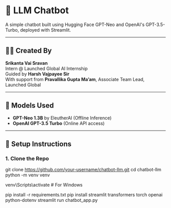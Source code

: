 # 🤖 LLM Chatbot

A simple chatbot built using Hugging Face GPT-Neo and OpenAI's GPT-3.5-Turbo, deployed with Streamlit.

---

## 👨‍💻 Created By

**Srikanta Vai Sravan**  
Intern @ Launched Global AI Internship  
Guided by **Harsh Vajpayee Sir**  
With support from **Pravallika Gupta Ma’am**, Associate Team Lead, Launched Global  

---

## 🧠 Models Used

- **GPT-Neo 1.3B** by EleutherAI (Offline Inference)
- **OpenAI GPT-3.5 Turbo** (Online API access)

---

## 📂 Setup Instructions

### 1. Clone the Repo

git clone https://github.com/your-username/chatbot-llm.git
cd chatbot-llm
python -m venv venv

venv\\Scripts\\activate   # For Windows

pip install -r requirements.txt
pip install streamlit transformers torch openai python-dotenv
streamlit run chatbot_app.py

